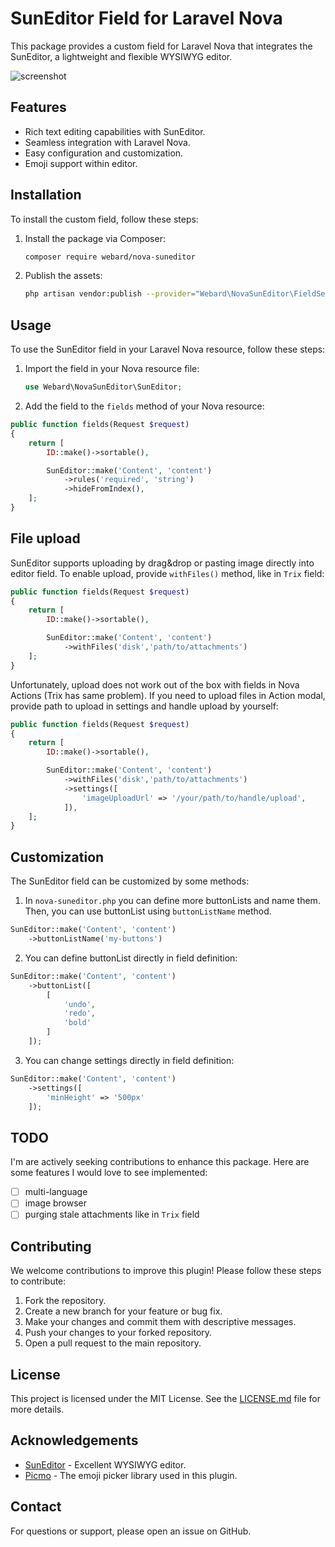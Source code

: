 # SunEditor Field for Laravel Nova

This package provides a custom field for Laravel Nova that integrates the SunEditor, a lightweight and flexible WYSIWYG editor.

![screenshot](screenshot.png)

## Features

- Rich text editing capabilities with SunEditor.
- Seamless integration with Laravel Nova.
- Easy configuration and customization.
- Emoji support within editor.

## Installation

To install the custom field, follow these steps:

1. Install the package via Composer:

    ```sh
    composer require webard/nova-suneditor
    ```

2. Publish the assets:

    ```sh
    php artisan vendor:publish --provider="Webard\NovaSunEditor\FieldServiceProvider"
    ```

## Usage

To use the SunEditor field in your Laravel Nova resource, follow these steps:

1. Import the field in your Nova resource file:

    ```php
    use Webard\NovaSunEditor\SunEditor;
    ```

2. Add the field to the `fields` method of your Nova resource:

```php
public function fields(Request $request)
{
    return [
        ID::make()->sortable(),

        SunEditor::make('Content', 'content')
            ->rules('required', 'string')
            ->hideFromIndex(),
    ];
}
```

## File upload

SunEditor supports uploading by drag&drop or pasting image directly into editor field. To enable upload, provide `withFiles()` method, like in `Trix` field:

```php
public function fields(Request $request)
{
    return [
        ID::make()->sortable(),

        SunEditor::make('Content', 'content')
            ->withFiles('disk','path/to/attachments')
    ];
}
```

Unfortunately, upload does not work out of the box with fields in Nova Actions (Trix has same problem). If you need to upload files in Action modal, provide path to upload in settings and handle upload by yourself:

```php
public function fields(Request $request)
{
    return [
        ID::make()->sortable(),

        SunEditor::make('Content', 'content')
            ->withFiles('disk','path/to/attachments')
            ->settings([
                'imageUploadUrl' => '/your/path/to/handle/upload',
            ]),
    ];
}
```

## Customization

The SunEditor field can be customized by some methods:

1. In `nova-suneditor.php` you can define more buttonLists and name them. Then, you can use buttonList using `buttonListName` method.

```php
SunEditor::make('Content', 'content')
    ->buttonListName('my-buttons')
```

2. You can define buttonList directly in field definition:

```php
SunEditor::make('Content', 'content')
    ->buttonList([
        [
            'undo',
            'redo',
            'bold'
        ]
    ]);
```

3. You can change settings directly in field definition:

```php
SunEditor::make('Content', 'content')
    ->settings([
        'minHeight' => '500px'
    ]);
```

## TODO

I'm are actively seeking contributions to enhance this package. Here are some features I would love to see implemented:

- [ ] multi-language
- [ ] image browser
- [ ] purging stale attachments like in `Trix` field

## Contributing

We welcome contributions to improve this plugin! Please follow these steps to contribute:

1. Fork the repository.
2. Create a new branch for your feature or bug fix.
3. Make your changes and commit them with descriptive messages.
4. Push your changes to your forked repository.
5. Open a pull request to the main repository.

## License

This project is licensed under the MIT License. See the [LICENSE.md](LICENSE.md) file for more details.

## Acknowledgements

- [SunEditor](https://github.com/JiHong88/suneditor) - Excellent WYSIWYG editor.
- [Picmo](https://github.com/joeattardi/picmo) - The emoji picker library used in this plugin.

## Contact

For questions or support, please open an issue on GitHub.

